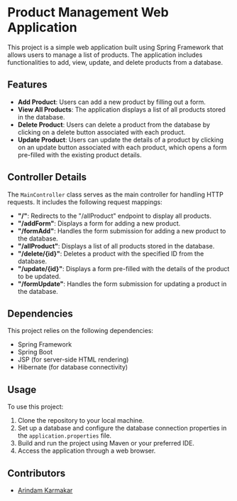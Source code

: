 # Product Management Web Application

This project is a simple web application built using Spring Framework that allows users to manage a list of products. The application includes functionalities to add, view, update, and delete products from a database.

## Features

- **Add Product**: Users can add a new product by filling out a form.
- **View All Products**: The application displays a list of all products stored in the database.
- **Delete Product**: Users can delete a product from the database by clicking on a delete button associated with each product.
- **Update Product**: Users can update the details of a product by clicking on an update button associated with each product, which opens a form pre-filled with the existing product details.

## Controller Details

The `MainController` class serves as the main controller for handling HTTP requests. It includes the following request mappings:

- **"/"**: Redirects to the "/allProduct" endpoint to display all products.
- **"/addForm"**: Displays a form for adding a new product.
- **"/formAdd"**: Handles the form submission for adding a new product to the database.
- **"/allProduct"**: Displays a list of all products stored in the database.
- **"/delete/{id}"**: Deletes a product with the specified ID from the database.
- **"/update/{id}"**: Displays a form pre-filled with the details of the product to be updated.
- **"/formUpdate"**: Handles the form submission for updating a product in the database.

## Dependencies

This project relies on the following dependencies:

- Spring Framework
- Spring Boot
- JSP (for server-side HTML rendering)
- Hibernate (for database connectivity)

## Usage

To use this project:

1. Clone the repository to your local machine.
2. Set up a database and configure the database connection properties in the `application.properties` file.
3. Build and run the project using Maven or your preferred IDE.
4. Access the application through a web browser.

## Contributors

- [Arindam Karmakar](https://github.com/arindamss) 


